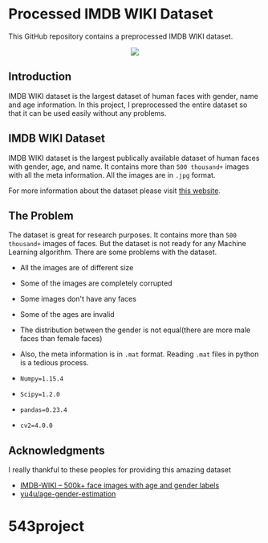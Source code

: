 # Processed IMDB WIKI Dataset

This GitHub repository contains a preprocessed IMDB WIKI dataset.

<p align="center">
  <img src="https://user-images.githubusercontent.com/34741145/51108233-75bac680-1817-11e9-8b79-6a1ee05d8aa4.png" />
</p>


## Introduction
IMDB WIKI dataset is the largest dataset of human faces with gender, name and age information. In this project, I preprocessed the entire dataset so that it can be used easily without any problems.


## IMDB WIKI Dataset
IMDB WIKI dataset is the largest publically available dataset of human faces with gender, age, and name. It contains more than `500 thousand+` images with all the meta information. All the images are in `.jpg` format. 

For more information about the dataset please visit [this website](https://data.vision.ee.ethz.ch/cvl/rrothe/imdb-wiki/).

## The Problem
The dataset is great for research purposes. It contains more than `500 thousand+` images of faces. But the dataset is not ready for any Machine Learning algorithm. There are some problems with the dataset. 

  - All the images are of different size
  - Some of the images are completely corrupted
  - Some images don't have any faces
  - Some of the ages are invalid
  - The distribution between the gender is not equal(there are more male faces than female faces)
  - Also, the meta information is in `.mat` format. Reading `.mat` files in python is a tedious process.


  - `Numpy=1.15.4`
  - `Scipy=1.2.0`
  - `pandas=0.23.4`
  - `cv2=4.0.0`

## Acknowledgments
I really thankful to these peoples for providing this amazing dataset
  - [IMDB-WIKI – 500k+ face images with age and gender labels](https://data.vision.ee.ethz.ch/cvl/rrothe/imdb-wiki/)
  - [yu4u/age-gender-estimation](https://github.com/yu4u/age-gender-estimation)

# 543project
